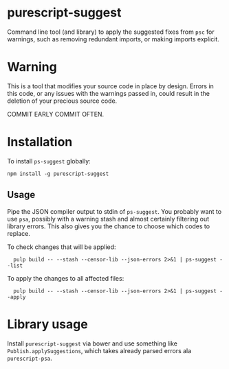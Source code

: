 # purescript-suggest

Command line tool (and library) to apply the suggested fixes from `psc` for warnings, such as
removing redundant imports, or making imports explicit.

# Warning

This is a tool that modifies your source code in place by design. Errors in
this code, or any issues with the warnings passed in, could result in the deletion
of your precious source code.

COMMIT EARLY COMMIT OFTEN.

# Installation

To install `ps-suggest` globally:
```
npm install -g purescript-suggest
```

## Usage
Pipe the JSON compiler output to stdin of `ps-suggest`. You probably want to use
`psa`, possibly with a warning stash and almost certainly filtering out library
errors. This also gives you the chance to choose which codes to replace.

To check changes that will be applied:
```
  pulp build -- --stash --censor-lib --json-errors 2>&1 | ps-suggest --list
```

To apply the changes to all affected files:
```
  pulp build -- --stash --censor-lib --json-errors 2>&1 | ps-suggest --apply
```

# Library usage

Install `purescript-suggest` via bower and use something like `Publish.applySuggestions`, which takes
already parsed errors ala `purescript-psa`.
